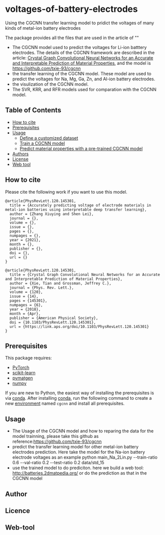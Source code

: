 # voltages-of-battery-electrodes
Using the CGCNN transfer learning model to pridict the voltages of many kinds of metal-ion battery electrodes

The package provides all the files that are used in the article of ""
- The CGCNN model used to predict the voltages for Li-ion batttery electrodes. The details of the CGCNN framework are described in the article: [Crystal Graph Convolutional Neural Networks for an Accurate and Interpretable Prediction of Material Properties](https://link.aps.org/doi/10.1103/PhysRevLett.120.145301), and the model is https://github.com/txie-93/cgcnn
- the transfer learning of the CGCNN model. These model are used to predict the voltages for Na, Mg, Ga, Zn, and Al-ion battery electrodes.
- the visulization of the CGCNN model. 
- The SVR, KRR, and RFR models used for comparation with the CGCNN model.

## Table of Contents

- [How to cite](#how-to-cite)
- [Prerequisites](#prerequisites)
- [Usage](#usage)
  - [Define a customized dataset](#define-a-customized-dataset)
  - [Train a CGCNN model](#train-a-cgcnn-model)
  - [Predict material properties with a pre-trained CGCNN model](#predict-material-properties-with-a-pre-trained-cgcnn-model)
- [Authors](#authors)
- [License](#license)
- [Web tool](#web-tool)
## How to cite

Please cite the following work if you want to use this model.

```
@article{PhysRevLett.120.145301,
  title = {Accurately predicting voltage of electrode materials in metal-ion batteries using interpretable deep transfer learning},
  author = {Zhang Xiuying and Shen Lei},
  journal = {},
  volume = {},
  issue = {},
  pages = {},
  numpages = {},
  year = {2021},
  month = {},
  publisher = {},
  doi = {},
  url = {}
}
```

```
@article{PhysRevLett.120.145301,
  title = {Crystal Graph Convolutional Neural Networks for an Accurate and Interpretable Prediction of Material Properties},
  author = {Xie, Tian and Grossman, Jeffrey C.},
  journal = {Phys. Rev. Lett.},
  volume = {120},
  issue = {14},
  pages = {145301},
  numpages = {6},
  year = {2018},
  month = {Apr},
  publisher = {American Physical Society},
  doi = {10.1103/PhysRevLett.120.145301},
  url = {https://link.aps.org/doi/10.1103/PhysRevLett.120.145301}
}
```

##  Prerequisites

This package requires:

- [PyTorch](http://pytorch.org)
- [scikit-learn](http://scikit-learn.org/stable/)
- [pymatgen](http://pymatgen.org)
- [numpy](http://numpy.org/)

If you are new to Python, the easiest way of installing the prerequisites is via [conda](https://conda.io/docs/index.html). After installing [conda](http://conda.pydata.org/), run the following command to create a new [environment](https://conda.io/docs/user-guide/tasks/manage-environments.html) named `cgcnn` and install all prerequisites.

## Usage
- The Usage of the CGCNN model and how to reparing the data for the model trainning, please take this github as reference:https://github.com/txie-93/cgcnn
- predict the transfer learning model for other metal-ion battery electrodes prediction.
Here take the model for the Na-ion battery electrode voltages as an example
python main_Na_2Lin.py --train-ratio 0.6 --val-ratio 0.2 --test-ratio 0.2 data/std_15
- use the trained model to do prediciton.
here we build a web tool: http://batteries.2dmatpedia.org/
or do the prediction as that in the CGCNN model


## Author
## Licence
## Web-tool


